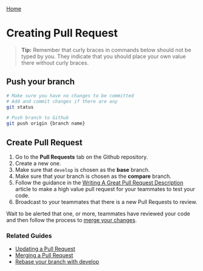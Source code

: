 [Home](./README.md)

# Creating Pull Request

> **Tip:** Remember that curly braces in commands below should not be typed by you. They indicate that you should place your own value there without curly braces.

## Push your branch

```bash
# Make sure you have no changes to be committed
# Add and commit changes if there are any
git status

# Push branch to Github
git push origin {branch name}
```

## Create Pull Request

1. Go to the **Pull Requests** tab on the Github repository.
2. Create a new one.
3. Make sure that `develop` is chosen as the **base** branch.
4. Make sure that your branch is chosen as the **compare** branch.
5. Follow the guidance in the [Writing A Great Pull Request Description](https://www.pullrequest.com/blog/writing-a-great-pull-request-description/) article to make a high value pull request for your teammates to test your code.
6. Broadcast to your teammates that there is a new Pull Requests to review.

Wait to be alerted that one, or more, teammates have reviewed your code and then follow the process to [merge your changes](./PR_MERGE.md).

### Related Guides

* [Updating a Pull Request](./PR_UPDATE.md)
* [Merging a Pull Request](./PR_MERGE.md)
* [Rebase your branch with develop](./BRANCH_UPDATE.md)
